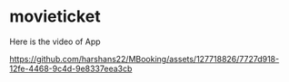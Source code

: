 # movieticket
Here is the video of App

https://github.com/harshans22/MBooking/assets/127718826/7727d918-12fe-4468-9c4d-9e8337eea3cb
